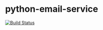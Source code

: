 # python-email-service
[![Build Status](https://www.yankang198.com/jenkins/buildStatus/icon?job=python-email-service)](https://www.yankang198.com/jenkins/job/python-email-service/)

